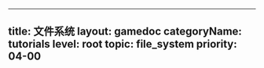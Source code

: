 
---
title: 文件系统
layout: gamedoc
categoryName: tutorials
level: root
topic: file_system
priority: 04-00
---
